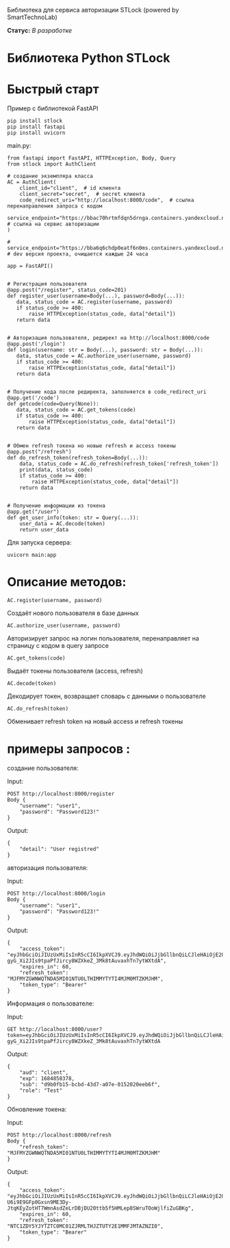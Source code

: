Библиотека для сервиса авторизации STLock (powered by SmartTechnoLab)

**Статус:** *В разработке*

# Библиотека Python STLock


# Быстрый старт
Пример с библиотекой FastAPI


```
pip install stlock
pip install fastapi
pip install uvicorn
```

main.py:
```
from fastapi import FastAPI, HTTPException, Body, Query
from stlock import AuthClient

# создание экземпляра класса
AC = AuthClient(
    client_id="client",  # id клиента
    client_secret="secret",  # secret клиента
    code_redirect_uri="http://localhost:8000/code",  # ссылка перенаправления запроса с кодом
    service_endpoint="https://bbac70hrtmfdqn5drnga.containers.yandexcloud.net",  # ссылка на сервис авторизации
)

# service_endpoint="https://bba6q6chdp0eatf6n0ms.containers.yandexcloud.net"
# dev версия проекта, очищается каждые 24 часа

app = FastAPI()


# Регистрация пользователя
@app.post("/register", status_code=201)
def register_user(username=Body(...), password=Body(...)):
   data, status_code = AC.register(username, password)
   if status_code >= 400:
       raise HTTPException(status_code, data["detail"])
   return data


# Авторизация пользователя, редирект на http://localhost:8000/code
@app.post('/login')
def login(username: str = Body(...), password: str = Body(...)):
   data, status_code = AC.authorize_user(username, password)
   if status_code >= 400:
       raise HTTPException(status_code, data["detail"])
   return data


# Получение кода после редиректа, заполняется в code_redirect_uri
@app.get('/code')
def getcode(code=Query(None)):
   data, status_code = AC.get_tokens(code)
   if status_code >= 400:
       raise HTTPException(status_code, data["detail"])
   return data


# Обмен refresh токена но новые refresh и access токены
@app.post("/refresh")
def do_refresh_token(refresh_token=Body(...)):
    data, status_code = AC.do_refresh(refresh_token['refresh_token'])
    print(data, status_code)
    if status_code >= 400:
        raise HTTPException(status_code, data["detail"])
    return data


# Получение информации из токена
@app.get("/user")
def get_user_info(token: str = Query(...)):
    user_data = AC.decode(token)
    return user_data
```

Для запуска сервера:
```
uvicorn main:app
```

# Описание методов:

    AC.register(username, password)

Создаёт нового пользователя в базе данных

    AC.authorize_user(username, password)

Авторизирует запрос на логин пользователя, перенаправляет на страницу с кодом в query запросе

    AC.get_tokens(code)

Выдаёт токены пользователя (access, refresh)

    AC.decode(token)

Декодирует токен, возвращает словарь с данными о пользователе

    AC.do_refresh(token)

Обменивает refresh token на новый access и refresh токены

# примеры запросов :
создание пользователя:

Input:
```
POST http://localhost:8000/register
Body {
    "username": "user1",
    "password": "Password123!"
}
```

Output:
```
{
    "detail": "User registred"
}
```
авторизация пользователя:

Input:
```
POST http://localhost:8000/login
Body {
    "username": "user1",
    "password": "Password123!"
}
```

Output:
```
{
    "access_token": "eyJhbGciOiJIUzUxMiIsInR5cCI6IkpXVCJ9.eyJhdWQiOiJjbGllbnQiLCJleHAiOjE2ODQ4NTgzNzgsInN1YiI6ImQ5YjBmYjE1LWJjYmQtNDNkNy1hMDdlLTAxNTIwMjBlZWI2ZiIsInJvbGUiOiJUZXN0In0.5_CHG7IR0DDulJcaPF8owduWsVsI2a5Vvbx-gyG_Xi2JIs9tpaPfJircy8WZXkeZ_3Mk8tAuvaxhTn7ytWXtdA",
    "expires_in": 60,
    "refresh_token": "MJFMYZGWNWQTNDA5MI01NTU0LTHIMMYTYTI4MJM0MTZKMJHM",
    "token_type": "Bearer"
}
```
Информация о пользователе:

Input:
```
GET http://localhost:8000/user?token=eyJhbGciOiJIUzUxMiIsInR5cCI6IkpXVCJ9.eyJhdWQiOiJjbGllbnQiLCJleHAiOjE2ODQ4NTgzNzgsInN1YiI6ImQ5YjBmYjE1LWJjYmQtNDNkNy1hMDdlLTAxNTIwMjBlZWI2ZiIsInJvbGUiOiJUZXN0In0.5_CHG7IR0DDulJcaPF8owduWsVsI2a5Vvbx-gyG_Xi2JIs9tpaPfJircy8WZXkeZ_3Mk8tAuvaxhTn7ytWXtdA
```

Output:
```
{
    "aud": "client",
    "exp": 1684858378,
    "sub": "d9b0fb15-bcbd-43d7-a07e-0152020eeb6f",
    "role": "Test"
}
```
Обновление токена:

Input:
```
POST http://localhost:8000/refresh
Body {
    "refresh_token": "MJFMYZGWNWQTNDA5MI01NTU0LTHIMMYTYTI4MJM0MTZKMJHM"
}
```

Output:
```
{
    "access_token": "eyJhbGciOiJIUzUxMiIsInR5cCI6IkpXVCJ9.eyJhdWQiOiJjbGllbnQiLCJleHAiOjE2ODQ4NTg0MzgsInN1YiI6ImQ5YjBmYjE1LWJjYmQtNDNkNy1hMDdlLTAxNTIwMjBlZWI2ZiIsInJvbGUiOiJUZXN0In0.5hFJg-U6i9E9GFp0Gxsn9ME3Dy-JtqKEyZotHT7WmnAsdZeLrDBjDU20ttb5f5HMLep8SWruTOoWjlfiZuGBKg",
    "expires_in": 60,
    "refresh_token": "NTC1ZDY5YJYTZTC0MC01ZJRMLTHJZTUTY2E1MMFJMTAZNZI0",
    "token_type": "Bearer"
}
```